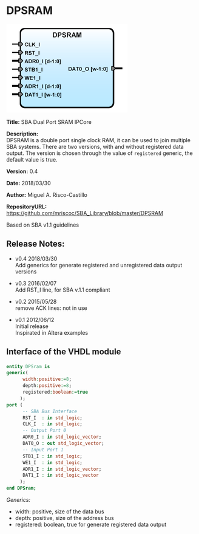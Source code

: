DPSRAM
======

![](image.png)   

**Title:** SBA Dual Port SRAM IPCore  

**Description:**  
DPSRAM is a double port single clock RAM, it can be used to join multiple
SBA systems. There are two versions, with and without registered data output.
The version is chosen through the value of `registered` generic, the default
value is true.

**Version:** 0.4  

**Date:** 2018/03/30   

**Author:** Miguel A. Risco-Castillo   

**RepositoryURL:** <https://github.com/mriscoc/SBA_Library/blob/master/DPSRAM>

Based on SBA v1.1 guidelines

Release Notes:
--------------

- v0.4 2018/03/30  
  Add generics for generate registered and unregistered data output versions  

- v0.3 2016/02/07  
  Add RST_I line, for SBA v.1.1 compliant  

- v0.2 2015/05/28  
  remove ACK lines: not in use  

- v0.1 2012/06/12  
  Initial release  
  Inspirated in Altera examples  

Interface of the VHDL module
---------------------------- 

```vhdl
entity DPSram is
generic(
      width:positive:=8;
      depth:positive:=8;
      registered:boolean:=true
     );
port (
      -- SBA Bus Interface
      RST_I  : in std_logic;
      CLK_I  : in std_logic;
      -- Output Port 0
      ADR0_I : in std_logic_vector;
      DAT0_O : out std_logic_vector;
      -- Input Port 1
      STB1_I : in std_logic;
      WE1_I  : in std_logic;
      ADR1_I : in std_logic_vector;
      DAT1_I : in std_logic_vector
     );
end DPSram;
```
*Generics:*
- width: positive, size of the data bus
- depth: positive, size of the address bus
- registered: boolean, true for generate registered data output

